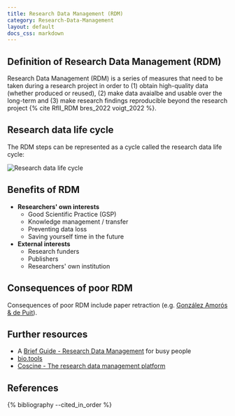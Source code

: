 ```yaml
---
title: Research Data Management (RDM)
category: Research-Data-Management
layout: default
docs_css: markdown
---
```

## Definition of Research Data Management (RDM)
Research Data Management (RDM) is a series of measures that need to be taken during a research project in order to (1) obtain high-quality data (whether produced or reused), (2) make data avaialbe and usable over the long-term and (3) make research findings reproducible beyond the research project {% cite RfII_RDM bres_2022 voigt_2022 %}.

## Research data life cycle
The RDM steps can be represented as a cycle called the research data life cycle: 

![Research data life cycle](/nfdi4microbiota-knowledge-base/assets/img/research_data_life_cycle.png)

## Benefits of RDM
* **Researchers' own interests**
    * Good Scientific Practice (GSP)
    * Knowledge management / transfer
    * Preventing data loss
    * Saving yourself time in the future 
* **External interests**
    * Research funders
    * Publishers
    * Researchers' own institution

## Consequences of poor RDM
Consequences of poor RDM include paper retraction (e.g. [González Amorós & de Puit](https://doi.org/10.1016/j.scijus.2015.04.005)).

## Further resources
* A [Brief Guide - Research Data Management](https://doi.org/10.5281/zenodo.4000989) for busy people
* [bio.tools](https://bio.tools/)
* [Coscine - The research data management platform](https://coscine.de/)

## References
{% bibliography --cited_in_order %}
